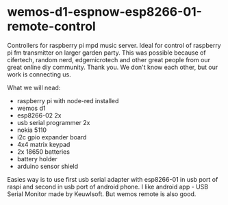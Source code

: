 # wemos-d1-espnow-esp8266-01-remote-control
Controllers for raspberry pi mpd music server. Ideal for control of raspberry pi fm transmitter on larger garden party. This was possible because of cifertech, random nerd, edgemicrotech 
and other great people from our great online diy community. Thank you. We don't know each other, but our work is connecting us. 

What we will nead:
- raspberry pi with node-red installed
- wemos d1
- esp8266-02 2x
- usb serial programmer 2x
- nokia 5110
- i2c gpio expander board
- 4x4 matrix keypad
- 2x 18650 batteries
- battery holder
- arduino sensor shield

Easies way is to use first usb serial adapter with esp8266-01 in usb port of raspi and second in usb port of android phone. I like android app - USB Serial Monitor made by Keuwlsoft. But wemos remote is also good. 
